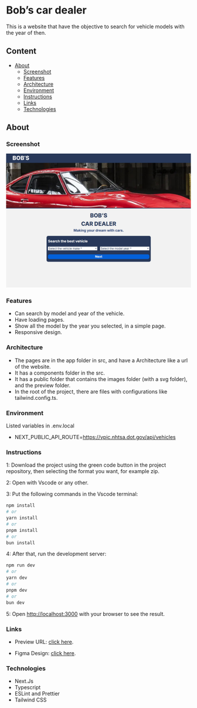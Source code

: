 # Bob’s car dealer

 This is a website that have the objective to search for vehicle models with the year of then.

## Content

- [About](#About)
  - [Screenshot](#Screenshot)
  - [Features](#Features)
  - [Architecture](#Architecture)
  - [Environment](#Environment)
  - [Instructions](#Instructions)
  - [Links](#Links)
  - [Technologies](#Technologies)

## About

### Screenshot

![](public/preview/websitePreview.jpg)

### Features

- Can search by model and year of the vehicle.
- Have loading pages.
- Show all the model by the year you selected, in a simple page.
- Responsive design.

### Architecture

- The pages are in the app folder in src, and have a Architecture like a url of the website.
- It has a components folder in the src.
- It has a public folder that contains the images folder (with a svg folder), and the preview folder.
- In the root of the project, there are files with configurations like tailwind.config.ts.

### Environment

Listed variables in .env.local
- NEXT_PUBLIC_API_ROUTE=https://vpic.nhtsa.dot.gov/api/vehicles

### Instructions

1: Download the project using the green code button in the project repository, then selecting the format you want, for example zip.

2: Open with Vscode or any other.

3: Put the following commands in the Vscode terminal:

```bash
npm install
# or
yarn install
# or
pnpm install
# or
bun install
```

4: After that, run the development server:

```bash
npm run dev
# or
yarn dev
# or
pnpm dev
# or
bun dev
```

5: Open [http://localhost:3000](http://localhost:3000) with your browser to see the result.

### Links

- Preview URL: [click here](https://bob-car-dealer.vercel.app/).

- Figma Design: [click here](https://www.figma.com/design/kXWxgIgNvyTrPiVUZj0g15/Car-dealer-app?t=1oAyj9vGHSGkIIbF-1).

### Technologies

- Next.Js
- Typescript
- ESLint and Prettier
- Tailwind CSS